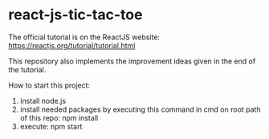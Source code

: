 # react-js-tic-tac-toe
The official tutorial is on the ReactJS website: https://reactjs.org/tutorial/tutorial.html

This repository also implements the improvement ideas given in the end of the tutorial.

How to start this project:

1. install node.js
2. install needed packages by executing this command in cmd on root path of this repo: npm install
3. execute: npm start
